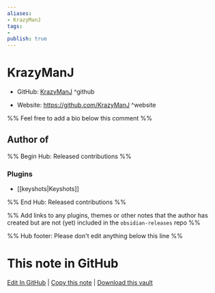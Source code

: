 ```yaml
---
aliases:
- KrazyManJ
tags:
- 
publish: true
---
```


# KrazyManJ

- GitHub: [KrazyManJ](https://github.com/KrazyManJ/) ^github
<!-- - Discord: `@` ^discord-->
- Website: <https://github.com/KrazyManJ> ^website
<!-- - [[Publish sites|Publish site]]: <https://> ^publish-->

%% Feel free to add a bio below this comment %%


## Author of

%% Begin Hub: Released contributions %%
### Plugins
- [[keyshots|Keyshots]]

%% End Hub: Released contributions %%

%% Add links to any plugins, themes or other notes that the author has created but are not (yet) included in the `obsidian-releases` repo %%

<!--
### Unlisted plugins
-->

<!--
### Others
-->

<!--
## Sponsor this author
-->

<!-- - [[GitHub sponsors]]: [Sponsor @KrazyManJ on GitHub Sponsors](https://github.com/sponsors/KrazyManJ) ^github-sponsor-->
<!-- - [[Buy me a coffee]]: <https://> ^buy-me-a-coffee-->
<!-- - [[PayPal]]: <https://> ^paypal-->
<!-- - [[Patreon]]: <https://> ^patreon-->

<!--
## Follow this author
-->

<!-- - [[YouTube Channels|On YouTube]]: <https://> ^youtube-->
<!-- - Twitter: <https://> ^twitter-->
<!-- - ... -->

%% Hub footer: Please don't edit anything below this line %%

# This note in GitHub

<span class="git-footer">[Edit In GitHub](https://github.dev/obsidian-community/obsidian-hub/blob/main/01%20-%20Community/People/KrazyManJ.md "git-hub-edit-note") | [Copy this note](https://raw.githubusercontent.com/obsidian-community/obsidian-hub/main/01%20-%20Community/People/KrazyManJ.md "git-hub-copy-note") | [Download this vault](https://github.com/obsidian-community/obsidian-hub/archive/refs/heads/main.zip "git-hub-download-vault") </span>
